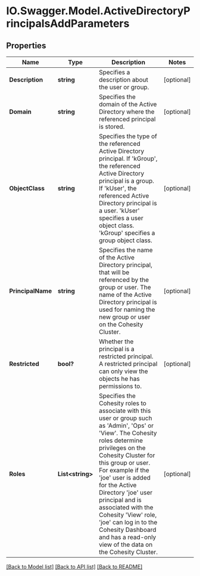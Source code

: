 # IO.Swagger.Model.ActiveDirectoryPrincipalsAddParameters
## Properties

Name | Type | Description | Notes
------------ | ------------- | ------------- | -------------
**Description** | **string** | Specifies a description about the user or group. | [optional] 
**Domain** | **string** | Specifies the domain of the Active Directory where the referenced principal is stored. | [optional] 
**ObjectClass** | **string** | Specifies the type of the referenced Active Directory principal. If &#39;kGroup&#39;, the referenced Active Directory principal is a group. If &#39;kUser&#39;, the referenced Active Directory principal is a user. &#39;kUser&#39; specifies a user object class. &#39;kGroup&#39; specifies a group object class. | [optional] 
**PrincipalName** | **string** | Specifies the name of the Active Directory principal, that will be referenced by the group or user. The name of the Active Directory principal is used for naming the new group or user on the Cohesity Cluster. | [optional] 
**Restricted** | **bool?** | Whether the principal is a restricted principal. A restricted principal can only view the objects he has permissions to. | [optional] 
**Roles** | **List&lt;string&gt;** | Specifies the Cohesity roles to associate with this user or group such as &#39;Admin&#39;, &#39;Ops&#39; or &#39;View&#39;. The Cohesity roles determine privileges on the Cohesity Cluster for this group or user. For example if the &#39;joe&#39; user is added for the Active Directory &#39;joe&#39; user principal and is associated with the Cohesity &#39;View&#39; role, &#39;joe&#39; can log in to the Cohesity Dashboard and has a read-only view of the data on the Cohesity Cluster. | [optional] 

[[Back to Model list]](../README.md#documentation-for-models) [[Back to API list]](../README.md#documentation-for-api-endpoints) [[Back to README]](../README.md)

